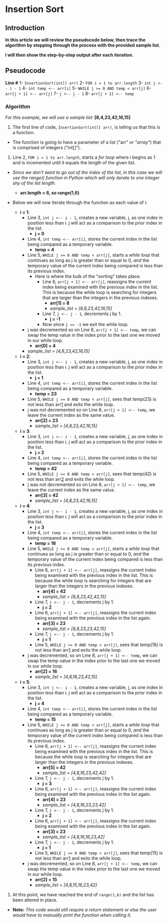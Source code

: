 # Insertion Sort

## Introduction

**In this article we will review the pseudocode below, then trace the algorithm by stepping through the process with the provided sample list.**

**I will then show the step-by-step output after each iteration.**

## Pseudocode

**Line #**
1- `InsertionSort(int[] arr)`
2-  `FOR i = 1 to arr.length`
3-    `int j <-- i - 1`
4-    `int temp <-- arr[i]`
5-    `WHILE j >= 0 AND temp < arr[j]`
6-      `arr[j + 1] <-- arr[j]`
7-      `j <-- j - 1`
8-    `arr[j + 1] <-- temp`

### Algorithm

*For this example, we will use a sample list:*
**[8,4,23,42,16,15]**

1. The first line of code, `InsertionSort(int[] arr)`, is telling us that this is a function.

+ The function is going to have a parameter of a list ("arr" or *"array"*) that is comprised of integers ("int[]").

1. Line 2, `FOR i = 1 to arr.length`, starts a *for loop* where i begins as 1 and is incemented until it equals the length of the given list.

+ *Since we don't want to go out of the index of the list, in this case we will use the range() function in Python which will only iterate to one integer shy of the list length.*
  + **arr.length = 6, so range(1,6)**

+ Below we will now iterate through the function as each value of i:
  + **i = 1**:
    + Line 3, `int j <-- i - 1`, creates a new variable, j, as one index in position less than i. j will act as a comparison to the prior index in the list.
      + **j = 0**
    + Line 4, `int temp <-- arr[i]`, stores the current index in the list being compared as a temporary variable.
      + **temp = 4**
    + Line 5, `WHILE j >= 0 AND temp < arr[j]`, starts a *while loop* that continues as long as j is greater than or equal to 0, *and* the temporary value of the current index being compared is less than its previous index.
      + Here is where the bulk of the "sorting" takes place.
        + Line 6, `arr[j + 1] <-- arr[j]`, reassigns the current index being examined with the previous index in the list. This is because the while loop is searching for integers that are larger than the integers in the previous indexes.
          + **arr[1] = 8**
          + *sample_list = [8,8,23,42,16,15]*
        + Line 7, `j <-- j - 1`, decrements j by 1.
          + **j = -1**
        + Now since `j == -1` we exit the while loop.
    + j was decremented so on Line 8, `arr[j + 1] <-- temp`, we can swap the temp value in the index prior to the last one we moved in our while loop.
      + **arr[0] = 4**
    + *sample_list = [4,8,23,42,16,15]*
  + **i = 2**:
    + Line 3, `int j <-- i - 1`, creates a new variable, j, as one index in position less than i. j will act as a comparison to the prior index in the list.
      + **j = 1**
    + Line 4, `int temp <-- arr[i]`, stores the current index in the list being compared as a temporary variable.
      + **temp = 23**
    + Line 5, `WHILE j >= 0 AND temp < arr[j]`, sees that temp(23) is not less than arr[1](8) and exits the while loop.
    + j was not decremented so on Line 8, `arr[j + 1] <-- temp`, we leave the current index as the same value.
      + **arr[2] = 23**
      + *sample_list = [4,8,23,42,16,15]*
  + **i = 3**:
    + Line 3, `int j <-- i - 1`, creates a new variable, j, as one index in position less than i. j will act as a comparison to the prior index in the list.
      + **j = 2**
    + Line 4, `int temp <-- arr[i]`, stores the current index in the list being compared as a temporary variable.
      + **temp = 42**
    + Line 5, `WHILE j >= 0 AND temp < arr[j]`, sees that temp(42) is not less than arr[2](23) and exits the while loop.
    + j was not decremented so on Line 8, `arr[j + 1] <-- temp`, we leave the current index as the same value.
      + **arr[3] = 42**
      + *sample_list = [4,8,23,42,16,15]*
  + **i = 4**:
    + Line 3, `int j <-- i - 1`, creates a new variable, j, as one index in position less than i. j will act as a comparison to the prior index in the list.
      + **j = 3**
    + Line 4, `int temp <-- arr[i]`, stores the current index in the list being compared as a temporary variable.
      + **temp = 16**
    + Line 5, `WHILE j >= 0 AND temp < arr[j]`, starts a *while loop* that continues as long as j is greater than or equal to 0, *and* the temporary value of the current index being compared is less than its previous index.
      + Line 6, `arr[j + 1] <-- arr[j]`, reassigns the current index being examined with the previous index in the list. This is because the while loop is searching for integers that are larger than the integers in the previous indexes.
        + **arr[4] = 42**
        + *sample_list = [8,8,23,42,42,15]*
      + Line 7, `j <-- j - 1`, decrements j by 1.
        + **j = 2**
      + Line 6, `arr[j + 1] <-- arr[j]`, reassigns the current index being examined with the previous index in the list again.
        + **arr[3] = 23**
        + *sample_list = [8,8,23,23,42,15]*
      + Line 7, `j <-- j - 1`, decrements j by 1.
        + **j = 1**
      + Line 5, `WHILE j >= 0 AND temp < arr[j]`, sees that temp(16) is not less than arr[1](8) and exits the while loop.
    + j was decremented, so on Line 8, `arr[j + 1] <-- temp`, we can swap the temp value in the index prior to the last one we moved in our while loop.
      + **arr[2] = 16**
      + *sample_list = [4,8,16,23,42,15]*
  + **i = 5**:
    + Line 3, `int j <-- i - 1`, creates a new variable, j, as one index in position less than i. j will act as a comparison to the prior index in the list.
      + **j = 4**
    + Line 4, `int temp <-- arr[i]`, stores the current index in the list being compared as a temporary variable.
      + **temp = 15**
    + Line 5, `WHILE j >= 0 AND temp < arr[j]`, starts a *while loop* that continues as long as j is greater than or equal to 0, *and* the temporary value of the current index being compared is less than its previous index.
      + Line 6, `arr[j + 1] <-- arr[j]`, reassigns the current index being examined with the previous index in the list. This is because the while loop is searching for integers that are larger than the integers in the previous indexes.
        + **arr[5] = 42**
        + *sample_list = [4,8,16,23,42,42]*
      + Line 7, `j <-- j - 1`, decrements j by 1.
        + **j = 3**
      + Line 6, `arr[j + 1] <-- arr[j]`, reassigns the current index being examined with the previous index in the list again.
        + **arr[4] = 23**
        + *sample_list = [4,8,16,23,23,42]*
      + Line 7, `j <-- j - 1`, decrements j by 1.
        + **j = 2**
      + Line 6, `arr[j + 1] <-- arr[j]`, reassigns the current index being examined with the previous index in the list again.
        + **arr[3] = 23**
        + *sample_list = [4,8,16,16,23,42]*
      + Line 7, `j <-- j - 1`, decrements j by 1.
        + **j = 1**
      + Line 5, `WHILE j >= 0 AND temp < arr[j]`, sees that temp(15) is not less than arr[1](8) and exits the while loop.
    + j was decremented, so on Line 8, `arr[j + 1] <-- temp`, we can swap the temp value in the index prior to the last one we moved in our while loop.
      + **arr[2] = 15**
      + *sample_list = [4,8,15,16,23,42]*

1. At this point, we have reached the end of `range(1,6)` and the list has been altered in place.

+ **Note:** *This code would still require a return statement or else the user would have to manually print the function when calling it.*

